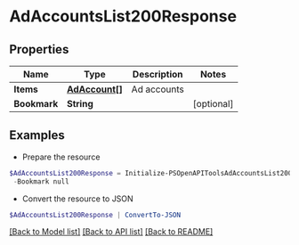 # AdAccountsList200Response
## Properties

Name | Type | Description | Notes
------------ | ------------- | ------------- | -------------
**Items** | [**AdAccount[]**](AdAccount.md) | Ad accounts | 
**Bookmark** | **String** |  | [optional] 

## Examples

- Prepare the resource
```powershell
$AdAccountsList200Response = Initialize-PSOpenAPIToolsAdAccountsList200Response  -Items null `
 -Bookmark null
```

- Convert the resource to JSON
```powershell
$AdAccountsList200Response | ConvertTo-JSON
```

[[Back to Model list]](../README.md#documentation-for-models) [[Back to API list]](../README.md#documentation-for-api-endpoints) [[Back to README]](../README.md)


